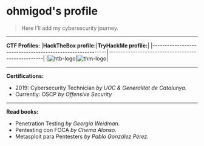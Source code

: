 # ohmigod's profile

>Here I'll add my cybersecurity journey.
_____
**CTF Profiles:**
|**HackTheBox profile:**|**TryHackMe profile:**|
|-----------------------------------------------------------|---------------------------------------------------|
|![htb-logo](http://www.hackthebox.eu/badge/image/86046.jpg)|![thm-logo](https://i.ibb.co/pJr2hXL/ohmigod-1.png)|
_____
**Certifications:**
* 2019: Cybersecurity Technician _by UOC & Generalitat de Catalunya._
* Currently: OSCP _by Offensive Security_
_____
**Read books:**
* Penetration Testing _by Georgia Weidman._
* Pentesting con FOCA _by Chema Alonso._
* Metasploit para Pentesters _by Pablo González Pérez._
